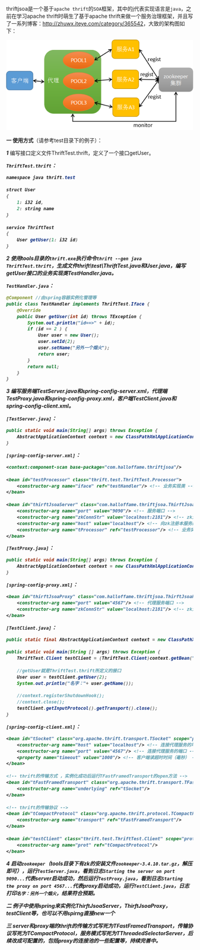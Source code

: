 thriftjsoa是一个基于`apache thrift`的`SOA`框架，其中的j代表实现语言是`java`，之前在学习apache thrift时萌生了基于apache thrift来做一个服务治理框架，并且写了一系列博客：<http://zhuwx.iteye.com/category/365542>，大致的架构图如下：

![image](https://github.com/halloffamezwx/thriftjsoa/raw/master/doc/framework.png)

<b>一 使用方式</b>（请参考test目录下的例子）：

<b><i>1</i></b> 编写接口定义文件ThriftTest.thrift，定义了一个接口getUser。

<b><i>`ThriftTest.thrift`：
```java
namespace java thrift.test

struct User
{
    1: i32 id,
    2: string name
}

service ThriftTest
{
    User getUser(1: i32 id)
}
```

<b><i>2</i></b> 使用tools目录的`thrift.exe`执行命令`thrift --gen java ThriftTest.thrift`，生成文件thrift\test\ThriftTest.java和User.java，编写getUser接口的业务实现类TestHandler.java。

<b><i>`TestHandler.java`：
```java
@Component //由spring容器实例化管理等
public class TestHandler implements ThriftTest.Iface {
    @Override
    public User getUser(int id) throws TException {
        System.out.println("id==>" + id); 
        if (id == 2 ) {
            User user = new User();
            user.setId(2);
            user.setName("另外一个烟火");
            return user;
        }
        return null;
    }
}
```

<b><i>3</i></b> 编写服务端TestServer.java和spring-config-server.xml，代理端TestProxy.java和spring-config-proxy.xml，客户端TestClient.java和spring-config-client.xml。

<b><i>`[TestServer.java]`</i></b>：
```java
public static void main(String[] args) throws Exception {
    AbstractApplicationContext context = new ClassPathXmlApplicationContext("spring-config-server.xml");
}
```

<b><i>`[spring-config-server.xml]`</i></b>：
```xml
<context:component-scan base-package="com.halloffame.thriftjsoa"/> 
    
<bean id="testProcessor" class="thrift.test.ThriftTest.Processor">
    <constructor-arg name="iface" ref="testHandler"/> <!-- 业务实现类 -->
</bean>

<bean id="thirftJsoaServer" class="com.halloffame.thriftjsoa.ThirftJsoaServer" init-method="run"> <!-- 实例化成功后运行ThirftJsoaServer的run方法 -->
    <constructor-arg name="port" value="9090"/> <!-- 服务端口 -->
    <constructor-arg name="zkConnStr" value="localhost:2181"/> <!-- zk连接串 -->
    <constructor-arg name="host" value="localhost"/> <!-- 向zk注册本服务的地址 -->
    <constructor-arg name="tProcessor" ref="testProcessor"/> <!-- 业务实现类的processor -->
</bean>
```

<b><i>`[TestProxy.java]`</i></b>：
```java
public static void main(String[] args) throws Exception {
    AbstractApplicationContext context = new ClassPathXmlApplicationContext("spring-config-proxy.xml");
}
```

<b><i>`[spring-config-proxy.xml]`</i></b>：
```xml
<bean id="thirftJsoaProxy" class="com.halloffame.thriftjsoa.ThirftJsoaProxy" init-method="run"> <!-- 实例化成功后运行ThirftJsoaProxy的run方法 -->
    <constructor-arg name="port" value="4567"/> <!-- 代理服务端口 -->
    <constructor-arg name="zkConnStr" value="localhost:2181"/> <!-- zk连接串 -->
</bean>
```

<b><i>`[TestClient.java]`</i></b>：
```java
public static final AbstractApplicationContext context = new ClassPathXmlApplicationContext("spring-config-client.xml");
	
public static void main(String [] args) throws Exception {
    ThriftTest.Client testClient = (ThriftTest.Client)context.getBean("testClient");
    
    //getUser就是ThriftTest.thrift所定义的接口
    User user = testClient.getUser(2); 
    System.out.println("名字："+ user.getName());
    
    //context.registerShutdownHook();
    //context.close();
    testClient.getInputProtocol().getTransport().close();
}
```

<b><i>`[spring-config-client.xml]`</i></b>：
```xml
<bean id="tSocket" class="org.apache.thrift.transport.TSocket" scope="prototype">
    <constructor-arg name="host" value="localhost"/> <!-- 连接代理服务的地址 -->
    <constructor-arg name="port" value="4567"/> <!-- 连接代理服务的端口 -->
    <property name="timeout" value="1000"/> <!-- 客户端读超时时间（毫秒） -->
</bean>

<!-- thrift的传输方式 ，实例化成功后运行TFastFramedTransport的open方法 -->
<bean id="tFastFramedTransport" class="org.apache.thrift.transport.TFastFramedTransport" init-method="open" destroy-method="close" scope="prototype">
    <constructor-arg name="underlying" ref="tSocket"/> 
</bean>

<!-- thrift的传输协议 -->
<bean id="tCompactProtocol" class="org.apache.thrift.protocol.TCompactProtocol" scope="prototype">
    <constructor-arg name="transport" ref="tFastFramedTransport"/> 
</bean>

<bean id="testClient" class="thrift.test.ThriftTest.Client" scope="prototype">
    <constructor-arg name="prot" ref="tCompactProtocol"/> 
</bean>
```

<b><i>4</i></b> 启动`zookeeper`（tools目录下有zk的安装文件`zookeeper-3.4.10.tar.gz`，解压即可），运行`TestServer.java`，看到日志`Starting the server on port 9090...`代表server启动成功，然后运行`TestProxy.java`，看到日志`Starting the proxy on port 4567...`代表proxy启动成功，运行`TestClient.java`，日志打印`名字：另外一个烟火`，结果符合预期。

<b>二 例子中使用spring来实例化ThirftJsoaServer，ThirftJsoaProxy，testClient等，也可以不用spirng直接new一个</b>

<b>三 server和proxy端的thrift的传输方式写死为TFastFramedTransport，传输协议写死为TCompactProtocol，服务模式写死为TThreadedSelectorServer，后续改成可配置的，包括proxy的连接池的一些配置等，持续完善中。</b>
